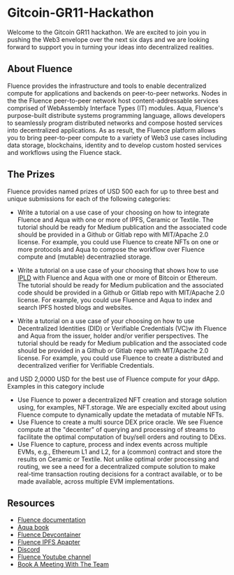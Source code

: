 # Gitcoin-GR11-Hackathon

Welcome to the Gitcoin GR11 hackathon. We are excited to join you in pushing the Web3 envelope over the next six days and we are looking forward to support you in turning your ideas into decentralized realities.

## About Fluence

Fluence provides the infrastructure and tools to enable decentralized compute for applications and backends on peer-to-peer networks. Nodes in the the Fluence peer-to-peer network host content-addressable services comprised of WebAssembly Interface Types (IT) modules. Aqua, Fluence's purpose-built distribute systems programming language, allows developers to seamlessly program distributed networks and compose hosted services into decentralized applications. As as result, the Fluence platform allows you to bring peer-to-peer compute to a variety of Web3 use cases including data storage, blockchains, identity and to develop custom hosted services and workflows using the Fluence stack.

## The Prizes

Fluence provides named prizes of USD 500 each for up to three best and unique submissions for each of the following categories:

* Write a tutorial on a use case of your choosing on how to integrate Fluence and Aqua with one or more of IPFS, Ceramic or Textile. The tutorial should be ready for Medium publication and the associated code should be provided in a Github or Gitlab repo with MIT/Apache 2.0 license. For example, you could use Fluence to create NFTs on one or more protocols and Aqua to compose the workflow over Fluence compute and (mutable) decentrazlied storage.

* Write a tutorial on a use case of your choosing that shows how to use [IPLD](https://ipld.io/) with Fluence and Aqua with one or more of Bitcoin or Ethereum. The tutorial should be ready for Medium publication and the associated code should be provided in a Github or Gitlab repo with MIT/Apache 2.0 license. For example, you could use Fluence and Aqua to index and search IPFS hosted blogs and websites.

* Write a tutorial on a use case of your choosing on how to use Decentralized Identities (DID) or Verifiable Credentials (VC)w ith Fluence and Aqua from the issuer, holder and/or verifier perspectives.  The tutorial should be ready for Medium publication and the associated code should be provided in a Github or Gitlab repo with MIT/Apache 2.0 license. For example, you could use Fluence to create a distributed and decentralized verifier for Verifiable Credentials.

and USD 2,0000 USD for the best use of Fluence compute for your dApp. Examples in this category include

* Use Fluence to power a decentralized NFT creation and storage solution using, for examples, NFT.storage. We are especially excited about using Fluence compute to dynamically update the metadata of mutable NFTs.
* Use Fluence to create a multi source DEX price oracle. We see Fluence compute at the "decenter" of querying and processing of streams to facilitate the optimal computation of buy/sell orders and routing to DExs.
* Use Fluence to capture, process and index events across multiple EVMs, e.g., Ethereum L1 and L2, for a (common) contract and store the results on Ceramic or Textile. Not unlike optimal order processing and routing, we see a need for a decentralized compute solution to make real-time transaction routing decisions for a contract available, or to be made available, across multiple EVM implementations.

## Resources

* [Fluence documentation](https://doc.fluence.dev/docs/)
* [Aqua book](https://doc.fluence.dev/aqua-book/)
* [Fluence Devcontainer](https://github.com/fluencelabs/devcontainer)
* [Fluence IPFS Apapter](https://github.com/fluencelabs/aqua-ipfs)
* [Discord](https://fluence.chat)
* [Fluence Youtube channel](https://www.youtube.com/channel/UC3b5eFyKRFlEMwSJ1BTjpbw)
* [Book A Meeting With The Team](https://calendly.com/fluencehack/)
